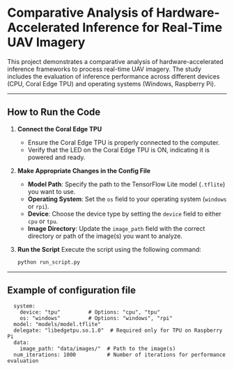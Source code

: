 # Comparative Analysis of Hardware-Accelerated Inference for Real-Time UAV Imagery

This project demonstrates a comparative analysis of hardware-accelerated inference frameworks to process real-time UAV imagery. The study includes the evaluation of inference performance across different devices (CPU, Coral Edge TPU) and operating systems (Windows, Raspberry Pi).

---

## How to Run the Code

1. **Connect the Coral Edge TPU**
   - Ensure the Coral Edge TPU is properly connected to the computer.
   - Verify that the LED on the Coral Edge TPU is ON, indicating it is powered and ready.

2. **Make Appropriate Changes in the Config File**
   - **Model Path**: Specify the path to the TensorFlow Lite model (`.tflite`) you want to use.
   - **Operating System**: Set the `os` field to your operating system (`windows` or `rpi`).
   - **Device**: Choose the device type by setting the `device` field to either `cpu` or `tpu`.
   - **Image Directory**: Update the `image_path` field with the correct directory or path of the image(s) you want to analyze.

3. **Run the Script**
   Execute the script using the following command:
   ```bash
   python run_script.py

---

## Example of configuration file
```
  system:
    device: "tpu"         # Options: "cpu", "tpu"
    os: "windows"         # Options: "windows", "rpi"
  model: "models/model.tflite"
  delegate: "libedgetpu.so.1.0"  # Required only for TPU on Raspberry Pi
  data:
    image_path: "data/images/"  # Path to the image(s)
  num_iterations: 1000          # Number of iterations for performance evaluation
```



